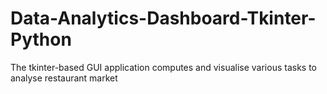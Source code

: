 # Data-Analytics-Dashboard-Tkinter-Python
The tkinter-based GUI application computes and visualise various tasks to analyse restaurant market
